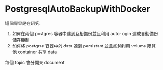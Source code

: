# PostgresqlAutoBackupWithDocker

這個專案是在研究
1. 如何在兩個 postgres 容器中達到互相備份並且利用 auto-login 達成自動備份儲存機制
2. 如何將 postgres 容器中的 data 達到 persistant 並且能夠利用 volume 跟其他 container 共享 data

每個 topic 會分開來 document
